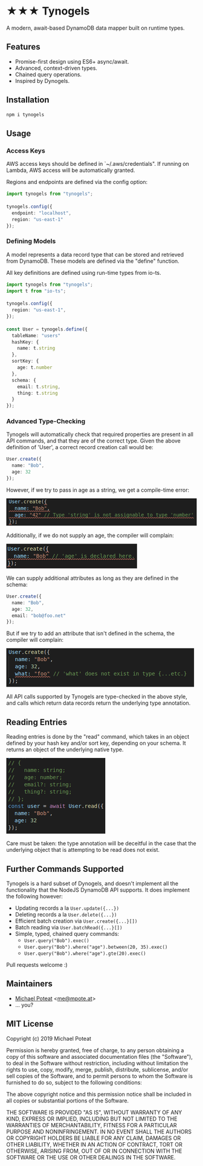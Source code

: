 # ★★★ Tynogels

A modern, await-based DynamoDB data mapper built on runtime types.

## Features

- Promise-first design using ES6+ async/await.
- Advanced, context-driven types.
- Chained query operations.
- Inspired by Dynogels.

## Installation

```sh
npm i tynogels
```

## Usage

### Access Keys

AWS access keys should be defined in `~/.aws/credentials". If running on Lambda, AWS access will be automatically granted.

Regions and endpoints are defined via the config option:

```ts
import tynogels from "tynogels";

tynogels.config({
  endpoint: "localhost",
  region: "us-east-1"
});
```

### Defining Models

A model represents a data record type that can be stored and retrieved from DynamoDB. These models are defined via the "define" function.

All key definitions are defined using run-time types from io-ts.

```ts
import tynogels from "tynogels";
import t from "io-ts";

tynogels.config({
  region: "us-east-1",
});

const User = tynogels.define({
  tableName: "users"
  hashKey: {
    name: t.string
  },
  sortKey: {
    age: t.number
  },
  schema: {
    email: t.string,
    thing: t.string
  }
});
```

### Advanced Type-Checking

Tynogels will automatically check that required properties are present in all API commands, and that they are of the correct type. Given the above definition of 'User', a correct record creation call would be:

```ts
User.create({
  name: "Bob",
  age: 32
});
```

However, if we try to pass in age as a string, we get a compile-time error:

![](./docs/user_create_age_string.png)

Additionally, if we do not supply an age, the compiler will complain:

![](./docs/user_create_age_not_present.png)

We can supply additional attributes as long as they are defined in the schema:

```ts
User.create({
  name: "Bob",
  age: 32,
  email: "bob@foo.net"
});
```

But if we try to add an attribute that isn't defined in the schema, the compiler will complain:

![](./docs/user_create_extra_attributes.png)

All API calls supported by Tynogels are type-checked in the above style, and calls which return data records return the underlying type annotation.

## Reading Entries

Reading entries is done by the "read" command, which takes in an object defined by your hash key and/or sort key, depending on your schema. It returns an object of the underlying native type.

![](./docs/user_read.png)

Care must be taken: the type annotation will be deceitful in the case that the underlying object that is attempting to be read does not exist.

## Further Commands Supported

Tynogels is a hard subset of Dynogels, and doesn't implement all the functionality that the NodeJS DynamoDB API supports. It does implement the following however:

- Updating records a la `User.update({...})`
- Deleting records a la `User.delete({...})`
- Efficient batch creation via `User.create({...}[])`
- Batch reading via `User.batchRead({...}[])`
- Simple, typed, chained query commands:
  - `User.query("Bob").exec()`
  - `User.query("Bob").where("age").between(20, 35).exec()`
  - `User.query("Bob").where("age").gte(20).exec()`

Pull requests welcome :)

## Maintainers

- [Michael Poteat](https://github.com/poteat) \<me@mpote.at\>
- ... you?

## MIT License

Copyright (c) 2019 Michael Poteat

Permission is hereby granted, free of charge, to any person obtaining a copy
of this software and associated documentation files (the "Software"), to deal
in the Software without restriction, including without limitation the rights
to use, copy, modify, merge, publish, distribute, sublicense, and/or sell
copies of the Software, and to permit persons to whom the Software is
furnished to do so, subject to the following conditions:

The above copyright notice and this permission notice shall be included in all
copies or substantial portions of the Software.

THE SOFTWARE IS PROVIDED "AS IS", WITHOUT WARRANTY OF ANY KIND, EXPRESS OR
IMPLIED, INCLUDING BUT NOT LIMITED TO THE WARRANTIES OF MERCHANTABILITY,
FITNESS FOR A PARTICULAR PURPOSE AND NONINFRINGEMENT. IN NO EVENT SHALL THE
AUTHORS OR COPYRIGHT HOLDERS BE LIABLE FOR ANY CLAIM, DAMAGES OR OTHER
LIABILITY, WHETHER IN AN ACTION OF CONTRACT, TORT OR OTHERWISE, ARISING FROM,
OUT OF OR IN CONNECTION WITH THE SOFTWARE OR THE USE OR OTHER DEALINGS IN THE
SOFTWARE.
